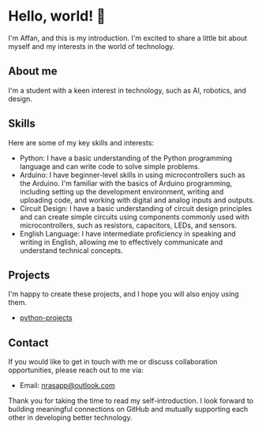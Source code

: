 # Hello, world! 👋
I'm Affan, and this is my introduction. I'm excited to share a little bit about myself and my interests in the world of technology.

## About me
I'm a student with a keen interest in technology, such as AI, robotics, and design.

## Skills
Here are some of my key skills and interests:
- Python: I have a basic understanding of the Python programming language and can write code to solve simple problems.
- Arduino: I have beginner-level skills in using microcontrollers such as the Arduino. I'm familiar with the basics of Arduino programming, including setting up the development environment, writing and uploading code, and working with digital and analog inputs and outputs.
- Circuit Design: I have a basic understanding of circuit design principles and can create simple circuits using components commonly used with microcontrollers, such as resistors, capacitors, LEDs, and sensors.
- English Language: I have intermediate proficiency in speaking and writing in English, allowing me to effectively communicate and understand technical concepts.

## Projects
I'm happy to create these projects, and I hope you will also enjoy using them.
- [python-projects](https://github.com/nrasapp/python-projects)

## Contact
If you would like to get in touch with me or discuss collaboration opportunities, please reach out to me via:
- Email: nrasapp@outlook.com

Thank you for taking the time to read my self-introduction. I look forward to building meaningful connections on GitHub and mutually supporting each other in developing better technology.
